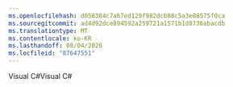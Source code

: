```yaml
---
ms.openlocfilehash: d058304c7a67ed129f982dcb08c5a3e08575f0ca
ms.sourcegitcommit: ad4d92dce894592a259721a1571b1d8736abacdb
ms.translationtype: MT
ms.contentlocale: ko-KR
ms.lasthandoff: 08/04/2020
ms.locfileid: "87647551"
---
```

<span data-ttu-id="96fbd-101">Visual C\#</span><span class="sxs-lookup"><span data-stu-id="96fbd-101">Visual C\#</span></span>
